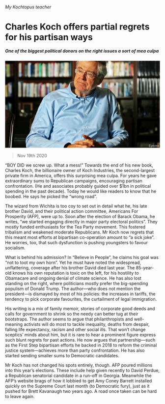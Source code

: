 ###### My Kochtopus teacher

# Charles Koch offers partial regrets for his partisan ways 

##### One of the biggest political donors on the right issues a sort of mea culpa 

![image](images/20201121_USP003_0.jpg) 

> Nov 19th 2020 

“BOY DID we screw up. What a mess!” Towards the end of his new book, Charles Koch, the billionaire owner of Koch Industries, the second-largest private firm in America, offers this surprising mea culpa. For years he gave extraordinary sums to Republican campaigns, encouraging partisan confrontation. (He and associates probably guided over $1bn in political spending in the past decade). Today he would like readers to know that he boobed. He says he picked the “wrong road”.

The wizard from Wichita is too coy to set out in detail what he, his late brother David, and their political action committee, Americans For Prosperity (AFP), were up to. Soon after the election of Barack Obama, he writes, “we started engaging directly in major party electoral politics”. They mostly funded enthusiasts for the Tea Party movement. This fostered tribalism and weakened moderate Republicans. Mr Koch now regrets that this meant most efforts at bipartisan co-operation amount to “a sick joke”. He worries, too, that such dysfunction is pushing youngsters to favour socialism.


What is behind his admission? In “Believe in People”, he claims his goal was “not to toot my own horn”. Yet he must have noted the widespread, unflattering, coverage after his brother David died last year. The 85-year-old knows his own reputation is toxic on the left, for his hostility to Obamacare and ongoing denial of climate science. He has also lost standing on the right, where politicians mostly prefer the big-spending populism of Donald Trump. The author—who does not mention the president—is dismayed by most of his policies: the increases in tariffs, the tendency to pick corporate favourites, the curtailment of legal immigration.

His writing is a mix of family memoir, stories of corporate good deeds and calls for government to shrink so the needy can better tug at their bootstraps. The author seems to argue that philanthropists and well-meaning activists will do most to tackle inequality, deaths from despair, falling life expectancy, racism and other social ills. That won’t change sceptics’ minds about him, but it is rare to hear a prominent figure express such blunt regrets for past actions. He now argues that partnership—such as the First Step bipartisan efforts he backed in 2018 to reform the criminal justice system—achieves more than party confrontation. He has also started sending smaller sums to Democratic candidates.

Mr Koch has not changed his spots entirely, though. AFP poured millions into this year’s elections. These include help given recently to David Perdue, a Republican senatorial candidate in a run-off in Georgia. Meanwhile the AFP’s website brags of how it lobbied to get Amy Coney Barrett installed quickly on the Supreme Court last month (to Democratic fury), just as it pushed for Brett Kavanaugh two years ago. A road once taken can be hard to leave again.

